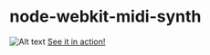 # node-webkit-midi-synth
![Alt text](https://dl.dropboxusercontent.com/s/2spt7f8fx8suze3/ui.png?dl=0)
[See it in action!](https://www.youtube.com/watch?v=i-d6XdSgDCI)
